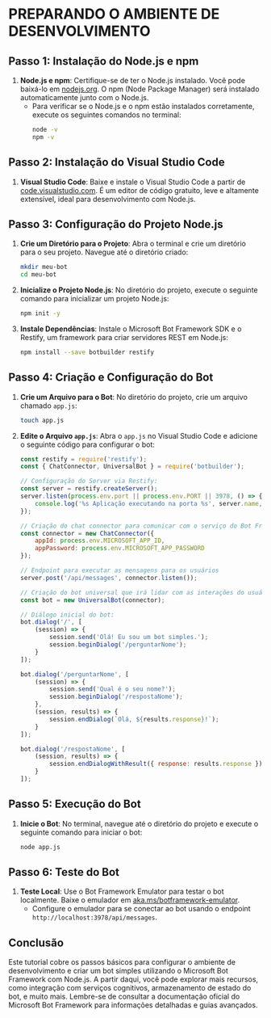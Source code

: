 # PREPARANDO O AMBIENTE DE DESENVOLVIMENTO
## Passo 1: Instalação do Node.js e npm
1. **Node.js e npm**: Certifique-se de ter o Node.js instalado. Você pode baixá-lo em [nodejs.org](https://nodejs.org). O npm (Node Package Manager) será instalado automaticamente junto com o Node.js.
   - Para verificar se o Node.js e o npm estão instalados corretamente, execute os seguintes comandos no terminal:
     ```bash
     node -v
     npm -v
     ```

## Passo 2: Instalação do Visual Studio Code
1. **Visual Studio Code**: Baixe e instale o Visual Studio Code a partir de [code.visualstudio.com](https://code.visualstudio.com). É um editor de código gratuito, leve e altamente extensível, ideal para desenvolvimento com Node.js.

## Passo 3: Configuração do Projeto Node.js
1. **Crie um Diretório para o Projeto**: Abra o terminal e crie um diretório para o seu projeto. Navegue até o diretório criado:
   ```bash
   mkdir meu-bot
   cd meu-bot
   ```

2. **Inicialize o Projeto Node.js**: No diretório do projeto, execute o seguinte comando para inicializar um projeto Node.js:
   ```bash
   npm init -y
   ```

3. **Instale Dependências**: Instale o Microsoft Bot Framework SDK e o Restify, um framework para criar servidores REST em Node.js:
   ```bash
   npm install --save botbuilder restify
   ```

## Passo 4: Criação e Configuração do Bot
1. **Crie um Arquivo para o Bot**: No diretório do projeto, crie um arquivo chamado `app.js`:
   ```bash
   touch app.js
   ```

2. **Edite o Arquivo `app.js`**: Abra o `app.js` no Visual Studio Code e adicione o seguinte código para configurar o bot:

   ```javascript
   const restify = require('restify');
   const { ChatConnector, UniversalBot } = require('botbuilder');

   // Configuração do Server via Restify:
   const server = restify.createServer();
   server.listen(process.env.port || process.env.PORT || 3978, () => {
       console.log('%s Aplicação executando na porta %s', server.name, server.url);
   });

   // Criação do chat connector para comunicar com o serviço do Bot Framework:
   const connector = new ChatConnector({
       appId: process.env.MICROSOFT_APP_ID,
       appPassword: process.env.MICROSOFT_APP_PASSWORD
   });

   // Endpoint para executar as mensagens para os usuários
   server.post('/api/messages', connector.listen());

   // Criação do bot universal que irá lidar com as interações do usuário:
   const bot = new UniversalBot(connector);

   // Diálogo inicial do bot:
   bot.dialog('/', [
       (session) => {
           session.send('Olá! Eu sou um bot simples.');
           session.beginDialog('/perguntarNome');
       }
   ]);

   bot.dialog('/perguntarNome', [
       (session) => {
           session.send('Qual é o seu nome?');
           session.beginDialog('/respostaNome');
       },
       (session, results) => {
           session.endDialog(`Olá, ${results.response}!`);
       }
   ]);

   bot.dialog('/respostaNome', [
       (session, results) => {
           session.endDialogWithResult({ response: results.response });
       }
   ]);
   ```

## Passo 5: Execução do Bot
1. **Inicie o Bot**: No terminal, navegue até o diretório do projeto e execute o seguinte comando para iniciar o bot:
   ```bash
   node app.js
   ```

## Passo 6: Teste do Bot
1. **Teste Local**: Use o Bot Framework Emulator para testar o bot localmente. Baixe o emulador em [aka.ms/botframework-emulator](https://aka.ms/botframework-emulator).
   - Configure o emulador para se conectar ao bot usando o endpoint `http://localhost:3978/api/messages`.

## Conclusão
Este tutorial cobre os passos básicos para configurar o ambiente de desenvolvimento e criar um bot simples utilizando o Microsoft Bot Framework com Node.js. A partir daqui, você pode explorar mais recursos, como integração com serviços cognitivos, armazenamento de estado do bot, e muito mais. Lembre-se de consultar a documentação oficial do Microsoft Bot Framework para informações detalhadas e guias avançados.